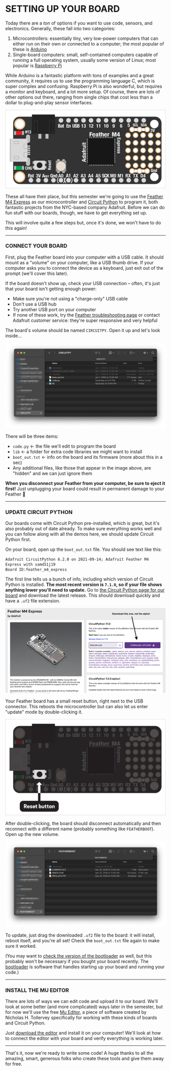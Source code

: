 # SETTING UP YOUR BOARD

Today there are a *ton* of options if you want to use code, sensors, and electronics. Generally, these fall into two categories:

1. Microcontrollers: essentially tiny, very low-power computers that can either run on their own or connected to a computer; the most popular of these is [Arduino](https://www.arduino.cc/)  
2. Single-board computers: small, self-contained computers capable of running a full operating system, usually some version of Linux; most popular is [Raspberry Pi](https://www.raspberrypi.org/)  

While Arduino is a fantastic platform with tons of examples and a great community, it requires us to use the programming language C, which is super complex and confusing. Raspberry Pi is also wonderful, but requires a monitor and keyboard, and a lot more setup. Of course, there are lots of other options out there, ranging from single chips that cost less than a dollar to plug-and-play sensor interfaces.

![](Images/FeatherM4Express.png)

These all have their place, but this semester we're going to use the [Feather M4 Express](https://www.adafruit.com/product/3857) as our microcontroller and [Circuit Python](https://circuitpython.org/) to program it, both fantastic projects from the NYC-based company Adafruit. Before we can do fun stuff with our boards, though, we have to get everything set up. 

This will involve quite a few steps but, once it's done, we won't have to do this again!

***

### CONNECT YOUR BOARD  
First, plug the Feather board into your computer with a USB cable. It should mount as a "volume" on your computer, like a USB thumb drive. If your computer asks you to connect the device as a keyboard, just exit out of the prompt (we'll cover this later). 

If the board doesn't show up, check your USB connection – often, it's just that your board isn't getting enough power:  
* Make sure you're not using a "charge-only" USB cable  
* Don't use a USB hub  
* Try another USB port on your computer  
* If none of these work, try the [Feather troubleshooting page](https://learn.adafruit.com/adafruit-feather-m4-express-atsamd51/troubleshooting) or contact Adafruit customer service: they're super responsive and very helpful  

The board's volume should be named `CIRCUITPY`. Open it up and let's look inside...

![](Images/CircuitPyVolume.png)

There will be three items:  
* `code.py` &larr; the file we'll edit to program the board  
* `lib` &larr; a folder for extra code libraries we might want to install  
* `boot_out.txt` &larr; info on the board and its firmware (more about this in a sec)  
* Any additional files, like those that appear in the image above, are "hidden" and we can just ignore them  

**When you disconnect your Feather from your computer, be sure to eject it first!** Just unplugging your board could result in permanent damage to your Feather 🤬

***

### UPDATE CIRCUIT PYTHON  
Our boards come with Circuit Python pre-installed, which is great, but it's also probably out of date already. To make sure everything works well and you can follow along with all the demos here, we should update Circuit Python first.

On your board, open up the `boot_out.txt` file. You should see text like this:  

    Adafruit CircuitPython 6.2.0 on 2021-09-14; Adafruit Feather M4 Express with samd51j19
    Board ID:feather_m4_express

The first line tells us a bunch of info, including which version of Circuit Python is installed. **The most recent version is `7.1.0`, so if your file shows anything lower you'll need to update.** Go to [the Circuit Python page for our board](https://circuitpython.org/board/feather_m4_express) and download the latest release. This should download quickly and have a `.uf2` file extension.

![](Images/CircuitPythonDownloadPage.png)

Your Feather board has a small reset button, right next to the USB connector. This reboots the microcontroller but can also let us enter "update" mode by double-clicking it.

![](Images/ResetButton-Location.png)

After double-clicking, the board should disconnect automatically and then reconnect with a different name (probably something like `FEATHERBOOT`). Open up the new volume.

![](Images/UpdateVolume.png)

To update, just drag the downloaded `.uf2` file to the board: it will install, reboot itself, and you're all set! Check the `boot_out.txt` file again to make sure it worked.

(You may want to [check the version of the bootloader](https://learn.adafruit.com/adafruit-feather-m4-express-atsamd51/update-the-uf2-bootloader) as well, but this probably won't be necessary if you bought your board recently. The [bootloader](https://en.wikipedia.org/wiki/Bootloader) is software that handles starting up your board and running your code.)

***

### INSTALL THE MU EDITOR  
There are lots of ways we can edit code and upload it to our board. We'll look at some better (and more complicated) ways later in the semester, but for now we'll use the free [Mu Editor](https://codewith.mu/), a piece of software created by Nicholas H. Tollervey specifically for working with these kinds of boards and Circuit Python. 

Just [download the editor](https://codewith.mu/en/download) and install it on your computer! We'll look at how to connect the editor with your board and verify everything is working later.

***

That's it, now we're ready to write some code! A huge thanks to all the amazing, smart, generous folks who create these tools and give them away for free.

